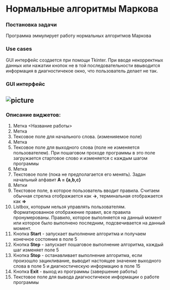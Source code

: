 # Нормальные алгоритмы Маркова

### Постановка задачи
Программа эммулирует работу нормальных алгоритмов Маркова
### Use cases
GUI интерфейс создается при помощи Tkinter. При вводе некорректных данных или нажатии кнопок не в той последовательности ввыводится информация в диагностичекое окно, что пользователь делает не так.
### GUI интерфейс
![picture](https://github.com/maksim090897/GUI.jpeg)
---
### Описание виджетов:
  1. Метка <Название работы>
  2. Метка
  3. Тексовое поле для начального слова. (изменияемое поле)
  4. Метка
  5. Тексовое поле для выходного слова (поле не изменяется пользователем). При пошаговом проходе программы в это поле загружается стартовое слово и изменяется с каждым шагом программы
  6. Метка
  7. Текстовое поле (пока не предполагается его менять). Задан начальный алфавит **A = {a,b,c}**
  8. Метки
  9. Текстовое поле, в которое пользователь вводит правила. Считаем обычная стрелка отображается как **->**, терминальная отображается как **=>**
  10. Listbox, которым нельзя управлять пользователям. Форматированное отображение правил, все правила пронумерованы. Правило, которое выполняется на данный момент или которое было выполнено последним, подсвечивается на данный момент.
  11. Кнопка **Start** - запускает выполнение алгоритма и получаем конечное состояние в поле 5
  12. Кнопка **Step** - запускает пошаговое выполнение алгоритма, каждый шаг изменяет поле 5
  13. Кнопка **Stop** - останавливает выполнение алгоритма, если произошло зацикливание, выводит настоящее значение выходного слова в поле 5 и диагностическую информацию в поле 15
  14. Кнопка **Exit** - выход из программы (завершение работы)
  15. Текстовое поле для вывода диагностичекое информации о работе программы

